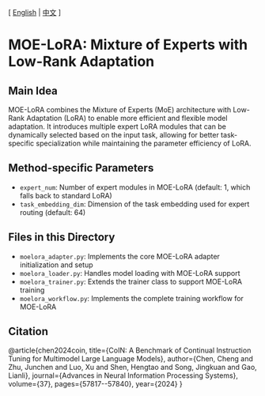 [ [English](README.md) | [中文](README_zh.md) ]

# MOE-LoRA: Mixture of Experts with Low-Rank Adaptation

## Main Idea
MOE-LoRA combines the Mixture of Experts (MoE) architecture with Low-Rank Adaptation (LoRA) to enable more efficient and flexible model adaptation. It introduces multiple expert LoRA modules that can be dynamically selected based on the input task, allowing for better task-specific specialization while maintaining the parameter efficiency of LoRA.

## Method-specific Parameters
- `expert_num`: Number of expert modules in MOE-LoRA (default: 1, which falls back to standard LoRA)
- `task_embedding_dim`: Dimension of the task embedding used for expert routing (default: 64)

## Files in this Directory
- `moelora_adapter.py`: Implements the core MOE-LoRA adapter initialization and setup
- `moelora_loader.py`: Handles model loading with MOE-LoRA support
- `moelora_trainer.py`: Extends the trainer class to support MOE-LoRA training
- `moelora_workflow.py`: Implements the complete training workflow for MOE-LoRA

## Citation
@article{chen2024coin,
  title={CoIN: A Benchmark of Continual Instruction Tuning for Multimodel Large Language Models},
  author={Chen, Cheng and Zhu, Junchen and Luo, Xu and Shen, Hengtao and Song, Jingkuan and Gao, Lianli},
  journal={Advances in Neural Information Processing Systems},
  volume={37},
  pages={57817--57840},
  year={2024}
}